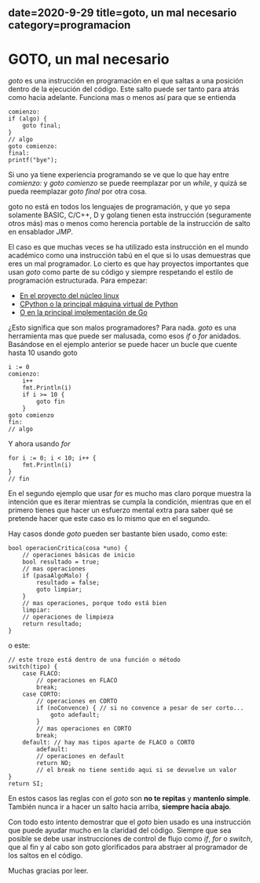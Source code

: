 date=2020-9-29
title=goto, un mal necesario
category=programacion
---

# GOTO, un mal necesario

*goto* es una instrucción en programación en el que saltas a una posición dentro de la ejecución del código.
Este salto puede ser tanto para atrás como hacia adelante. Funciona mas o menos así para que se entienda

    comienzo:
    if (algo) {
        goto final;
    }
    // algo
    goto comienzo:
    final:
    printf("bye");


Si uno ya tiene experiencia programando se ve que lo que hay entre *comienzo:* y *goto comienzo* se puede reemplazar por un *while*, y quizá se pueda reemplazar *goto final* por otra cosa.

goto no está en todos los lenguajes de programación, y que yo sepa solamente BASIC, C/C++, D y golang tienen esta instrucción (seguramente otros más) mas o menos como herencia portable de la instrucción de salto en ensablador *JMP*.

El caso es que muchas veces se ha utilizado esta instrucción en el mundo académico como una instrucción tabú
en el que si lo usas demuestras que eres un mal programador. Lo cierto es que hay proyectos importantes que usan *goto* como parte de su código y siempre respetando el estilo de programación estructurada. Para empezar:

* [En el proyecto del núcleo linux](https://github.com/torvalds/linux/search?q=goto)
* [CPython o la principal máquina virtual de Python](https://github.com/python/cpython/search?q=goto)
* [O en la principal implementación de Go](https://github.com/golang/go/search?p=1&q=goto)

¿Esto significa que son malos programadores? Para nada. *goto* es una herramienta mas que puede ser malusada, como
esos *if* o *for* anidados.
Basándose en el ejemplo anterior se puede hacer un bucle que cuente hasta 10 usando goto

    i := 0
    comienzo:
        i++
        fmt.Println(i)
        if i >= 10 {
            goto fin
        }
    goto comienzo
    fin:
    // algo

Y ahora usando *for*

    for i := 0; i < 10; i++ {
        fmt.Println(i)
    }
    // fin


En el segundo ejemplo que usar *for* es mucho mas claro porque muestra la intención que es iterar mientras se cumpla la condición,
mientras que en el primero tienes que hacer un esfuerzo mental extra para saber qué se pretende hacer que este caso
es lo mismo que en el segundo.

Hay casos donde *goto* pueden ser bastante bien usado, como este:

    bool operacionCritica(cosa *uno) {
        // operaciones básicas de inicio
        bool resultado = true;
        // mas operaciones
        if (pasaAlgoMalo) {
            resultado = false;
            goto limpiar;
        }
        // mas operaciones, porque todo está bien
        limpiar:
        // operaciones de limpieza
        return resultado;
    }

o este:

    // este trozo está dentro de una función o método
    switch(tipo) {
        case FLACO:
            // operaciones en FLACO
            break;
        case CORTO:
            // operaciones en CORTO
            if (noConvence) { // si no convence a pesar de ser corto...
                goto adefault;
            }
            // mas operaciones en CORTO
            break;
        default: // hay mas tipos aparte de FLACO o CORTO
            adefault:
            // operaciones en default
            return NO;
            // el break no tiene sentido aqui si se devuelve un valor
    }
    return SI;


En estos casos las reglas con el *goto* son **no te repitas** y **mantenlo simple**. También nunca ir a hacer un salto hacia arriba, **siempre hacia abajo**.


Con todo esto intento demostrar que el *goto* bien usado es una instrucción que puede ayudar mucho en la claridad
del código. Siempre que sea posible se debe usar instrucciones de control de flujo como *if*, *for* o *switch*, que al fin y al cabo son goto glorificados para abstraer al programador de los saltos en el código.

Muchas gracias por leer.
